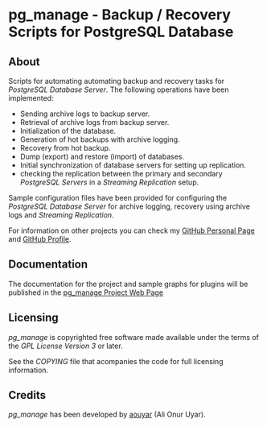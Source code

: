 pg_manage - Backup / Recovery Scripts for PostgreSQL Database
=============================================================

About
-----

Scripts for automating automating backup and recovery tasks for 
_PostgreSQL Database Server_. The following operations have been implemented:

* Sending archive logs to backup server.
* Retrieval of archive logs from backup server.
* Initialization of the database.
* Generation of hot backups with archive logging.
* Recovery from hot backup.
* Dump (export) and restore (import) of databases.
* Initial synchronization of database servers for setting up replication.
* checking the replication between the primary and secondary 
  _PostgreSQL Servers_ in a _Streaming Replication_ setup.
  
Sample configuration files have been provided for configuring the 
_PostgreSQL Database Server_ for archive logging, recovery using archive logs
and _Streaming Replication_.

For information on other projects you can check 
my [GitHub Personal Page](http://aouyar.github.com)
and [GitHub Profile](https://github.com/aouyar).


Documentation
-------------

The documentation for the project and sample graphs for plugins will be 
published in the [pg_manage Project Web Page](http://aouyar.github.com/pg_manage/)


Licensing
---------

_pg_manage_ is copyrighted free software made available under the terms of the 
_GPL License Version 3_ or later.

See the _COPYING_ file that acompanies the code for full licensing information.


Credits
-------

_pg_manage_ has been developed 
by [aouyar](https://github.com/aouyar) (Ali Onur Uyar).
